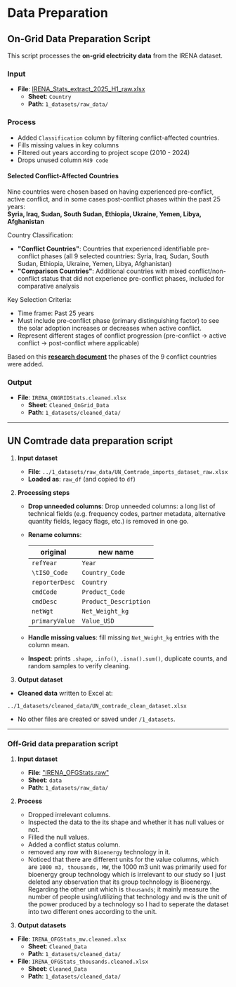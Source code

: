 # Data Preparation

<!-- markdownlint-disable MD031 MD033 MD035 MD032 MD004 MD009 MD013 MD045 MD024 -->
## On-Grid Data Preparation Script

This script processes the **on-grid electricity data** from the IRENA dataset.

### Input

- **File**: [IRENA_Stats_extract_2025_H1_raw.xlsx](https://github.com/MIT-Emerging-Talent/ET6-CDSP-group-08-repo/blob/main/1_datasets/raw_data/IRENA_Stats_extract_2025_H1_raw.xlsx)
  - **Sheet**: `Country`
  - **Path**: `1_datasets/raw_data/`

### Process

- Added `Classification` column by filtering conflict-affected countries.
- Fills missing values in key columns
- Filtered out years according to project scope (2010 - 2024)
- Drops unused column `M49 code`

#### **Selected Conflict-Affected Countries**

Nine countries were chosen based on having experienced pre-conflict, active conflict, and in some cases post-conflict phases within the past 25 years:  
 **Syria, Iraq, Sudan, South Sudan, Ethiopia, Ukraine, Yemen, Libya, Afghanistan**

Country Classification:  
- **"Conflict Countries"**: Countries that experienced identifiable pre-conflict phases (all 9 selected countries: Syria, Iraq, Sudan, South Sudan, Ethiopia, Ukraine, Yemen, Libya, Afghanistan)
- **"Comparison Countries"**: Additional countries with mixed conflict/non-conflict status that did not experience pre-conflict phases, included for comparative analysis

Key Selection Criteria:  
- Time frame: Past 25 years
- Must include pre-conflict phase (primary distinguishing factor) to see the solar adoption increases or decreases when active conflict.
- Represent different stages of conflict progression (pre-conflict → active conflict → post-conflict where applicable)

 Based on this [**research document**](https://docs.google.com/document/d/1uxgQp8gesLcbfaCGLQAHn3Kgvyu2ZDGxgG-LSWEfq8s/edit?tab=t.0#heading=h.eeoohb5d7fi7) the phases of the 9 conflict countries were added.

### Output

- **File**: `IRENA_ONGRIDStats.cleaned.xlsx`
  - **Sheet**: `Cleaned_OnGrid_Data`
  - **Path**: `1_datasets/cleaned_data/`

---

## UN Comtrade data preparation script

1. **Input dataset**  
   - **File**: `../1_datasets/raw_data/UN_Comtrade_imports_dataset_raw.xlsx`  
   - **Loaded as**: `raw_df` (and copied to `df`)

2. **Processing steps**  
   - **Drop unneeded columns**: Drop unneeded columns: a long list of technical
  fields (e.g. frequency codes, partner metadata, alternative quantity fields,
   legacy flags, etc.) is removed in one go.
   - **Rename columns**:

     | original       | new name               |
     | -------------- | ---------------------- |
     | `refYear`      | `Year`                 |
     | `\tISO_Code`   | `Country_Code`         |
     | `reporterDesc` | `Country`              |
     | `cmdCode`      | `Product_Code`         |
     | `cmdDesc`      | `Product_Description`  |
     | `netWgt`       | `Net_Weight_kg`        |
     | `primaryValue` | `Value_USD`            |

   - **Handle missing values**: fill missing `Net_Weight_kg`
    entries with the column mean.  
   - **Inspect**: prints `.shape`, `.info()`, `.isna().sum()`,
    duplicate counts, and random samples to verify cleaning.

3. **Output dataset**  

- **Cleaned data** written to Excel at:  

`../1_datasets/cleaned_data/UN_comtrade_clean_dataset.xlsx`

- No other files are created or saved under `/1_datasets`.

---

### Off-Grid data preparation script

1. **Input dataset**
    - **File**: ["IRENA_OFGStats.raw"](https://github.com/MIT-Emerging-Talent/ET6-CDSP-group-08-repo/blob/main/1_datasets/raw_data/IRENA_OFGStats.raw.xlsx)
    - **Sheet**: `data`
    - **Path**: `1_datasets/raw_data/`

2. **Process**

    - Dropped irrelevant columns.
    - Inspected the data to the its shape and whether it has null values or not.
    - Filled the null values.
    - Added a conflict status column.
    - removed any row with `Bioenergy` technology in it.
    - Noticed that there are different units for the value columns, which are
    `1000 m3, thousands, MW`, the 1000 m3 unit was primarily used for bioenergy
    group technology which is irrelevant to our study so I just deleted any
    observation that its group technology is Bioenergy. Regarding the other unit
    which is `thousands`; it mainly measure the number of people using/utilizing
    that technology and `mw` is the unit of the power produced by a technology
    so I had to seperate the dataset into two different ones according to the unit.

3. **Output datasets**

- **File**: `IRENA_OFGStats_mw.cleaned.xlsx`
  - **Sheet**: `Cleaned_Data`
  - **Path**: `1_datasets/cleaned_data/`
- **File**: `IRENA_OFGStats_thousands.cleaned.xlsx`
  - **Sheet**: `Cleaned_Data`
  - **Path**: `1_datasets/cleaned_data/`
